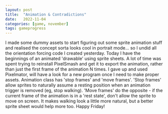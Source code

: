 ```yaml
---
layout: post
title:  "Animation & Contradictions"
date:   2022-11-04
categories: [game, november]
tags: gameprogress
---
```


I made some dummy assets to start figuring out some sprite animation stuff and realised the concept sorta looks cool in portrait mode... so I undid all the orientation forcing code I created yesterday. Today I have the beginnings of an animated 'drawable' using sprite sheets. A lot of time was spent trying to reinstall PixelSmash and get it to export the animation, rather than just the first frame of the animation N times. I gave up and used Pixelmator, will have a look for a new program once I need to make proper assets. Animation class has 'stop frames' and 'move frames'. 'Stop frames' allow sprites to naturally assume a resting position when an animation trigger is removed (eg, stop walking). 'Move frames' do the opposite - if the current frame of the animation is in a 'rest state', don't allow the sprite to move on screen. It makes walking look a little more natural, but a better sprite sheet would help more too. Happy Friday!
